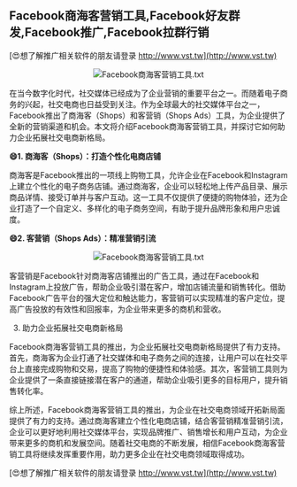 ## **Facebook商海客营销工具,Facebook好友群发,Facebook推广,Facebook拉群行销**

[😍想了解推广相关软件的朋友请登录 http://www.vst.tw](http://www.vst.tw)

 <center><img src="https://vst.tw/MP4/tuiguang/png/4.png" alt="Facebook商海客营销工具.txt"></center>

在当今数字化时代，社交媒体已经成为了企业营销的重要平台之一。而随着电子商务的兴起，社交电商也日益受到关注。作为全球最大的社交媒体平台之一，Facebook推出了商海客（Shops）和客营销（Shops Ads）工具，为企业提供了全新的营销渠道和机会。本文将介绍Facebook商海客营销工具，并探讨它如何助力企业拓展社交电商新格局。

**😄1. 商海客（Shops）：打造个性化电商店铺**

商海客是Facebook推出的一项线上购物工具，允许企业在Facebook和Instagram上建立个性化的电子商务店铺。通过商海客，企业可以轻松地上传产品目录、展示商品详情、接受订单并与客户互动。这一工具不仅提供了便捷的购物体验，还为企业打造了一个自定义、多样化的电子商务空间，有助于提升品牌形象和用户忠诚度。

**😄2. 客营销（Shops Ads）：精准营销引流**

 <center><img src="https://vst.tw/MP4/tuiguang/png/7.png" alt="Facebook商海客营销工具.txt"></center>

客营销是Facebook针对商海客店铺推出的广告工具，通过在Facebook和Instagram上投放广告，帮助企业吸引潜在客户，增加店铺流量和销售转化。借助Facebook广告平台的强大定位和触达能力，客营销可以实现精准的客户定位，提高广告投放的有效性和回报率，为企业带来更多的商机和营收。

3. 助力企业拓展社交电商新格局

Facebook商海客营销工具的推出，为企业拓展社交电商新格局提供了有力支持。首先，商海客为企业打通了社交媒体和电子商务之间的连接，让用户可以在社交平台上直接完成购物和交易，提高了购物的便捷性和体验感。其次，客营销工具则为企业提供了一条直接链接潜在客户的通道，帮助企业吸引更多的目标用户，提升销售转化率。

综上所述，Facebook商海客营销工具的推出，为企业在社交电商领域开拓新局面提供了有力的支持。通过商海客建立个性化电商店铺，结合客营销精准营销引流，企业可以更好地利用社交媒体平台，实现品牌推广、销售增长和用户互动，为企业带来更多的商机和发展空间。随着社交电商的不断发展，相信Facebook商海客营销工具将继续发挥重要作用，助力更多企业在社交电商领域取得成功。

[😍想了解推广相关软件的朋友请登录 http://www.vst.tw](http://www.vst.tw)



